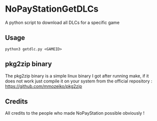 # NoPayStationGetDLCs

A python script to download all DLCs for a specific game

## Usage

`python3 getdlc.py <GAMEID>`

## pkg2zip binary

The pkg2zip binary is a simple linux binary I got after running make, if it does not work just compile it on your system from the official repository : https://github.com/mmozeiko/pkg2zip


## Credits

All credits to the people who made NoPayStation possible obviously !
